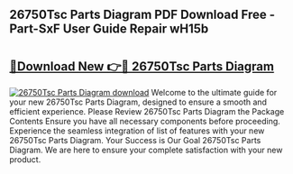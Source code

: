 ## 26750Tsc Parts Diagram PDF Download Free - Part-SxF User Guide Repair wH15b

# <h2><a href="http://dfmdh1.blite.top/?on=26750Tsc+Parts+Diagram">🔗Download New 👉🔴 26750Tsc Parts Diagram</a></h2>

[![26750Tsc Parts Diagram download](https://i.imgur.com/lujVjoI.png)](http://dfmdh1.blite.top/?on=26750Tsc+Parts+Diagram)
Welcome to the ultimate guide for your new 26750Tsc Parts Diagram, designed to ensure a smooth and efficient experience. Please Review 26750Tsc Parts Diagram the Package Contents Ensure you have all necessary components before proceeding. Experience the seamless integration of list of features with your new 26750Tsc Parts Diagram. Your Success is Our Goal 26750Tsc Parts Diagram. We are here to ensure your complete satisfaction with your new product.
